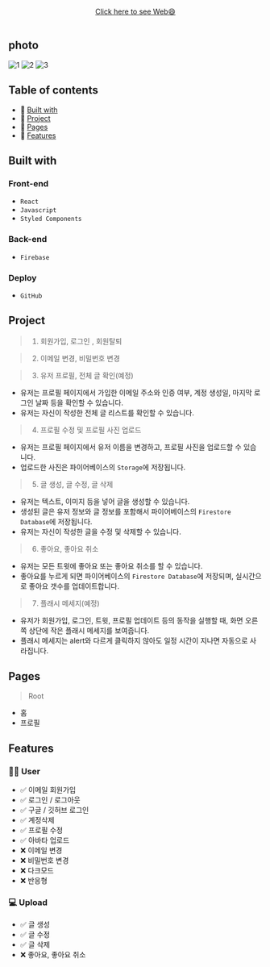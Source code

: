 <div align="center">
    <br />
      <a display="block" href="https://kingofaussie.github.io/silencer/">Click here to see Web😄</a>
    <br /><br />
  </a>
</div>

## photo

![1](https://user-images.githubusercontent.com/108798401/209744723-b7d1b6f5-4ae0-4c4c-a713-73e54e9d5fc0.png)
![2](https://user-images.githubusercontent.com/108798401/209744725-15b545c7-8873-4236-8d44-1bdbb2b826ab.png)
![3](https://user-images.githubusercontent.com/108798401/209744727-d4e40704-ede7-41db-a748-da1919438695.png)



## Table of contents

- 💛 [Built with](#built-with)
- 🧡 [Project](#project)
- 💚 [Pages](#pages)
- 💜 [Features](#features)


## Built with

### Front-end

- `React`
- `Javascript`
- `Styled Components`

### Back-end

- `Firebase`

### Deploy

- `GitHub`

## Project

> 1. 회원가입, 로그인 , 회원탈퇴


> 2. 이메일 변경, 비밀번호 변경


> 3. 유저 프로필, 전체 글 확인(예정)

- 유저는 프로필 페이지에서 가입한 이메일 주소와 인증 여부, 계정 생성일, 마지막 로그인 날짜 등을 확인할 수 있습니다.
- 유저는 자신이 작성한 전체 글 리스트를 확인할 수 있습니다.

> 4. 프로필 수정 및 프로필 사진 업로드

- 유저는 프로필 페이지에서 유저 이름을 변경하고, 프로필 사진을 업로드할 수 있습니다.
- 업로드한 사진은 파이어베이스의 `Storage`에 저장됩니다.

> 5. 글 생성, 글 수정, 글 삭제

- 유저는 텍스트, 이미지 등을 넣어 글을 생성할 수 있습니다.
- 생성된 글은 유저 정보와 글 정보를 포함해서 파이어베이스의 `Firestore Database`에 저장됩니다.
- 유저는 자신이 작성한 글을 수정 및 삭제할 수 있습니다.

> 6. 좋아요, 좋아요 취소

- 유저는 모든 트윗에 좋아요 또는 좋아요 취소를 할 수 있습니다.
- 좋아요를 누르게 되면 파이어베이스의 `Firestore Database`에 저장되며, 실시간으로 좋아요 갯수를 업데이트합니다.


> 7. 플래시 메세지(예정)

- 유저가 회원가입, 로그인, 트윗, 프로필 업데이트 등의 동작을 실행할 때, 화면 오른쪽 상단에 작은 플래시 메세지를 보여줍니다.
- 플래시 메세지는 alert와 다르게 클릭하지 않아도 일정 시간이 지나면 자동으로 사라집니다.

## Pages

> Root

- 홈
- 프로필

## Features

### 🙎‍♂️ User

- ✅ 이메일 회원가입
- ✅ 로그인 / 로그아웃
- ✅ 구글 / 깃허브 로그인
- ✅ 계정삭제
- ✅ 프로필 수정
- ✅ 아바타 업로드
- ❌ 이메일 변경
- ❌ 비밀번호 변경
- ❌ 다크모드
- ❌ 반응형

### 💻 Upload

- ✅ 글 생성
- ✅ 글 수정
- ✅ 글 삭제 
- ❌ 좋아요, 좋아요 취소

